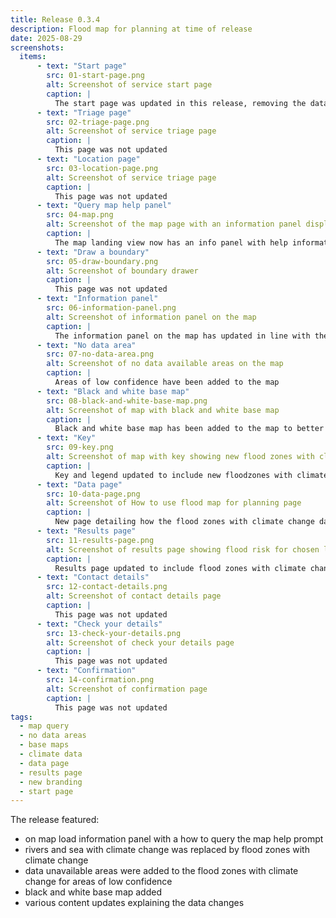 ```yaml
---
title: Release 0.3.4
description: Flood map for planning at time of release
date: 2025-08-29
screenshots:
  items:
      - text: "Start page"
        src: 01-start-page.png
        alt: Screenshot of service start page
        caption: |
          The start page was updated in this release, removing the data caveat
      - text: "Triage page"
        src: 02-triage-page.png
        alt: Screenshot of service triage page
        caption: |
          This page was not updated
      - text: "Location page"
        src: 03-location-page.png
        alt: Screenshot of service triage page
        caption: |
          This page was not updated
      - text: "Query map help panel"
        src: 04-map.png
        alt: Screenshot of the map page with an information panel displaying help text prompting the user to click on the map
        caption: |
          The map landing view now has an info panel with help information prompting the user to click the map to query the data. The panel is for first load only, with a cookie set to not display again, for the life of the cookie, once closed
      - text: "Draw a boundary"
        src: 05-draw-boundary.png
        alt: Screenshot of boundary drawer
        caption: |
          This page was not updated
      - text: "Information panel"
        src: 06-information-panel.png
        alt: Screenshot of information panel on the map
        caption: |
          The information panel on the map has updated in line with the new flood zones with climate change, and no data available areas
      - text: "No data area"
        src: 07-no-data-area.png
        alt: Screenshot of no data available areas on the map
        caption: |
          Areas of low confidence have been added to the map
      - text: "Black and white base map"
        src: 08-black-and-white-base-map.png
        alt: Screenshot of map with black and white base map
        caption: |
          Black and white base map has been added to the map to better accomidate colour vision differences
      - text: "Key"
        src: 09-key.png      
        alt: Screenshot of map with key showing new flood zones with climate change and data unavailable areas
        caption: |
          Key and legend updated to include new floodzones with climate change and data unavailable areas
      - text: "Data page"
        src: 10-data-page.png
        alt: Screenshot of How to use flood map for planning page
        caption: |
          New page detailing how the flood zones with climate change data can be used
      - text: "Results page"
        src: 11-results-page.png
        alt: Screenshot of results page showing flood risk for chosen location
        caption: |
          Results page updated to include flood zones with climate change, the removal of rivers and sea with climate change, along with other updates in relation to climate change allowances and defences
      - text: "Contact details"
        src: 12-contact-details.png
        alt: Screenshot of contact details page
        caption: |
          This page was not updated
      - text: "Check your details"
        src: 13-check-your-details.png
        alt: Screenshot of check your details page
        caption: |
          This page was not updated
      - text: "Confirmation"
        src: 14-confirmation.png
        alt: Screenshot of confirmation page
        caption: |
          This page was not updated
tags:
  - map query
  - no data areas
  - base maps
  - climate data
  - data page
  - results page
  - new branding
  - start page
---
```



The release featured:

- on map load information panel with a how to query the map help prompt
- rivers and sea with climate change was replaced by flood zones with climate change
- data unavailable areas were added to the flood zones with climate change for areas of low confidence
- black and white base map added
- various content updates explaining the data changes

<!--## This page was generated

After screenshots were saved to the `app/images/example-post` directory, [this page was generated](https://github.com/x-govuk/govuk-design-history-template/pull/11/commits/473f5aca5d978a3d18ac188b98c6c8ef6c000713) using the following comma --!>